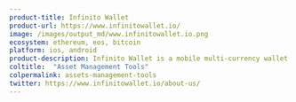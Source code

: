 ```yaml
---
product-title: Infinito Wallet
product-url: https://www.infinitowallet.io/
image: /images/output_md/www.infinitowallet.io.png
ecosystem: ethereum, eos, bitcoin
platform: ios, android
product-description: Infinito Wallet is a mobile multi-currency wallet with dApps browser for interacting with the DeFi ecosystem.
coltitle:  "Asset Management Tools"
colpermalink: assets-management-tools
twitter: https://www.infinitowallet.io/about-us/
---
```

